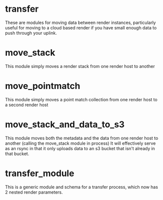 # transfer
These are modules for moving data between render instances, particularly useful for moving to a cloud based render if you have small enough data to push through your uplink.

# move_stack
This module simply moves a render stack from one render host to another

# move_pointmatch
This module simply moves a point match collection from one render host to a second render host

# move_stack_and_data_to_s3
This module moves both the metadata and the data from one render host to another (calling the move_stack module in process)
It will effectively serve as an rsync in that it only uploads data to an s3 bucket that isn't already in that bucket.

# transfer_module 
This is a generic module and schema for a transfer process, which now has 2 nested render parameters.

